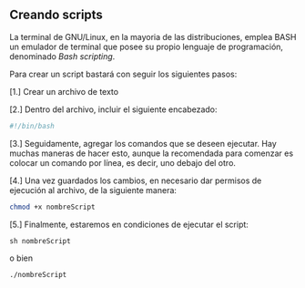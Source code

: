## Creando scripts
La terminal de GNU/Linux, en la mayoria de las distribuciones, emplea BASH un emulador de terminal que posee su propio lenguaje de programación, denominado _Bash scripting_. 

Para crear un script bastará con seguir los siguientes pasos: 

[1.] Crear un archivo de texto

[2.] Dentro del archivo, incluir el siguiente encabezado:

```bash
#!/bin/bash
```

[3.] Seguidamente, agregar los comandos que se deseen ejecutar. Hay muchas maneras de hacer esto, aunque la recomendada para comenzar es colocar un comando por línea, es decir, uno debajo del otro. 


[4.] Una vez guardados los cambios, en necesario dar permisos de ejecución al archivo, de la siguiente manera: 

```bash
chmod +x nombreScript
```

[5.] Finalmente, estaremos en condiciones de ejecutar el script: 

```
sh nombreScript
```

o bien

```
./nombreScript
```
